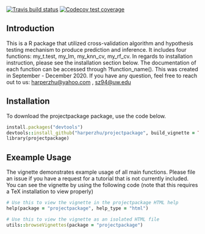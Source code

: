   <!-- badges: start -->
  [![Travis build status](https://travis-ci.com/harperzhu/projectpackage.svg?branch=master)](https://travis-ci.com/harperzhu/projectpackage)
  [![Codecov test coverage](https://codecov.io/gh/harperzhu/projectpackage/branch/master/graph/badge.svg)](https://codecov.io/gh/harperzhu/projectpackage?branch=master)
  <!-- badges: end -->
  
  
  ## Introduction ##

This is a R package that utilized cross-validation algorithm and hypothesis testing mechanism to produce prediction and inference. It includes four functions: my_t.test, my_lm, my_knn_cv, my_rf_cv. In regards to installation instruction, please see the installation section below. The documentation of each function can be accessed through ?function_name(). This was created in September - December 2020. If you have any question, feel free to reach out to us: harperzhu@yahoo.com , sz94@uw.edu


## Installation ##


To download the projectpackage package, use the code below.

```ruby
install.packages("devtools")
devtools::install_github("harperzhu/projectpackage", build_vignette = TRUE, build_opts = c())
library(projectpackage)
```


## Exeample Usage ##

The vignette demonstrates example usage of all main functions. 
Please file an issue if you have a request for a tutorial that is not currently included. 
You can see the vignette by using the following code (note that this requires a TeX installation to view properly)

```ruby
# Use this to view the vignette in the projectpackage HTML help
help(package = "projectpackage", help_type = "html")

# Use this to view the vignette as an isolated HTML file
utils::browseVignettes(package = "projectpackage")

```
